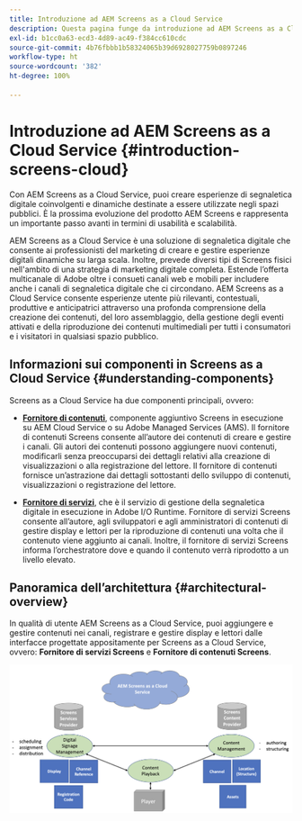```yaml
---
title: Introduzione ad AEM Screens as a Cloud Service
description: Questa pagina funge da introduzione ad AEM Screens as a Cloud Service.
exl-id: b1cc0a63-ecd3-4d89-ac49-f384cc610cdc
source-git-commit: 4b76fbbb1b58324065b39d6928027759b0897246
workflow-type: ht
source-wordcount: '382'
ht-degree: 100%

---
```


# Introduzione ad AEM Screens as a Cloud Service {#introduction-screens-cloud}

Con AEM Screens as a Cloud Service, puoi creare esperienze di segnaletica digitale coinvolgenti e dinamiche destinate a essere utilizzate negli spazi pubblici. È la prossima evoluzione del prodotto AEM Screens e rappresenta un importante passo avanti in termini di usabilità e scalabilità.

AEM Screens as a Cloud Service è una soluzione di segnaletica digitale che consente ai professionisti del marketing di creare e gestire esperienze digitali dinamiche su larga scala. Inoltre, prevede diversi tipi di Screens fisici nell&#39;ambito di una strategia di marketing digitale completa. Estende l’offerta multicanale di Adobe oltre i consueti canali web e mobili per includere anche i canali di segnaletica digitale che ci circondano. AEM Screens as a Cloud Service consente esperienze utente più rilevanti, contestuali, produttive e anticipatrici attraverso una profonda comprensione della creazione dei contenuti, del loro assemblaggio, della gestione degli eventi attivati e della riproduzione dei contenuti multimediali per tutti i consumatori e i visitatori in qualsiasi spazio pubblico.

## Informazioni sui componenti in Screens as a Cloud Service {#understanding-components}

Screens as a Cloud Service ha due componenti principali, ovvero:

* **[Fornitore di contenuti](https://experienceleague.adobe.com/docs/experience-manager-cloud-service/screens-as-cloud-service/configure-screens-cloud/using-screens-content-provider.html?lang=it)**, componente aggiuntivo Screens in esecuzione su AEM Cloud Service o su Adobe Managed Services (AMS). Il fornitore di contenuti Screens consente all’autore dei contenuti di creare e gestire i canali. Gli autori dei contenuti possono aggiungere nuovi contenuti, modificarli senza preoccuparsi dei dettagli relativi alla creazione di visualizzazioni o alla registrazione del lettore. Il fornitore di contenuti fornisce un’astrazione dai dettagli sottostanti dello sviluppo di contenuti, visualizzazioni o registrazione del lettore.

* **[Fornitore di servizi](https://experienceleague.adobe.com/docs/experience-manager-cloud-service/screens-as-cloud-service/configure-screens-cloud/navigating-to-screens-services-provider.html?lang=it)**, che è il servizio di gestione della segnaletica digitale in esecuzione in Adobe I/O Runtime. Fornitore di servizi Screens consente all’autore, agli sviluppatori e agli amministratori di contenuti di gestire display e lettori per la riproduzione di contenuti una volta che il contenuto viene aggiunto ai canali. Inoltre, il fornitore di servizi Screens informa l’orchestratore dove e quando il contenuto verrà riprodotto a un livello elevato.


## Panoramica dell’architettura {#architectural-overview}

In qualità di utente AEM Screens as a Cloud Service, puoi aggiungere e gestire contenuti nei canali, registrare e gestire display e lettori dalle interfacce progettate appositamente per Screens as a Cloud Service, ovvero: **Fornitore di servizi Screens** e **Fornitore di contenuti Screens**.

![immagine](/help/screens-cloud/assets/architecture-screenscloud.png)
